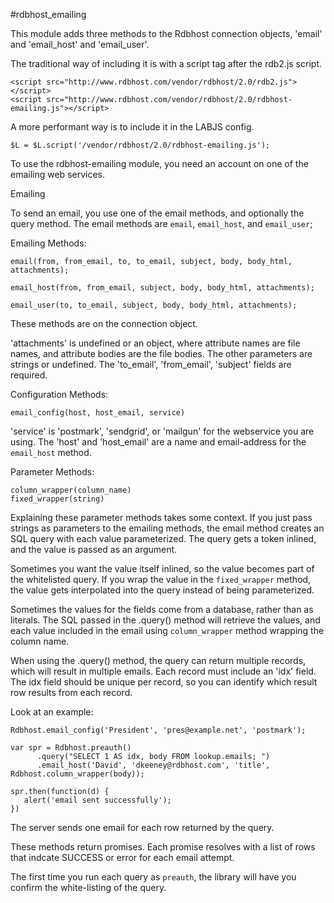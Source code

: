 #rdbhost_emailing

This module adds three methods to the Rdbhost connection objects, 'email' and 'email_host' and 'email_user'.

The traditional way of including it is with a script tag after the rdb2.js script.

    <script src="http://www.rdbhost.com/vendor/rdbhost/2.0/rdb2.js"></script>
    <script src="http://www.rdbhost.com/vendor/rdbhost/2.0/rdbhost-emailing.js"></script>

A more performant way is to include it in the LABJS config.

    $L = $L.script('/vendor/rdbhost/2.0/rdbhost-emailing.js');

To use the rdbhost-emailing module, you need an account on one of the emailing web services.  

Emailing

To send an email, you use one of the email methods, and optionally the query method. The email methods are `email`, 
`email_host`, and `email_user`;


Emailing Methods:

    email(from, from_email, to, to_email, subject, body, body_html, attachments);
    
    email_host(from, from_email, subject, body, body_html, attachments);
    
    email_user(to, to_email, subject, body, body_html, attachments);



These methods are on the connection object.

'attachments' is undefined or an object, where attribute names are file names, and attribute bodies are the file bodies.  The other parameters are strings or undefined.  The 'to_email', 'from_email', 'subject' fields are required.


Configuration Methods:

    email_config(host, host_email, service)
    
'service' is 'postmark', 'sendgrid', or 'mailgun' for the webservice you are using. 
The 'host' and 'host_email' are a name and email-address for the `email_host` method.



Parameter Methods:

    column_wrapper(column_name)
    fixed_wrapper(string)
    
    
Explaining these parameter methods takes some context.  If you just pass strings as parameters to the emailing methods,
the email method creates an SQL query with each value parameterized.  The query gets a token inlined, and the value is passed as an argument.  

Sometimes you want the value itself inlined, so the value becomes part of the whitelisted query.  If you wrap the value in the `fixed_wrapper` method, the value gets interpolated into the query instead of being parameterized.  

Sometimes the values for the fields come from a database, rather than as literals.  The SQL passed in the .query() method will retrieve the values, and each value included in the email using `column_wrapper` method wrapping the column name.

When using the .query() method, the query can return multiple records, which will result in multiple emails.  Each record must include an 'idx' field.  The idx field should be unique per record, so you can identify which result row results from each record.    

Look at an example:

    Rdbhost.email_config('President', 'pres@example.net', 'postmark');
    
    var spr = Rdbhost.preauth()
          .query("SELECT 1 AS idx, body FROM lookup.emails; ")
          .email_host('David', 'dkeeney@rdbhost.com', 'title', Rdbhost.column_wrapper(body));

    spr.then(function(d) {
       alert('email sent successfully');
    })

The server sends one email for each row returned by the query.

These methods return promises. Each promise resolves with a list of rows that indcate SUCCESS or error for each email attempt.

The first time you run each query as `preauth`, the library will have you confirm the white-listing of the query.



